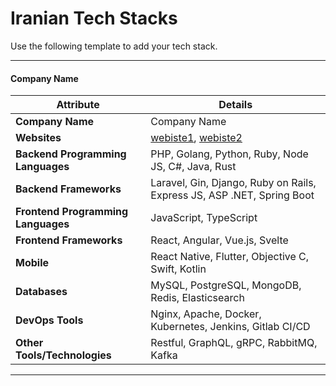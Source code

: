 # Iranian Tech Stacks

Use the following template to add your tech stack.

---

#### Company Name

| **Attribute**                      | **Details**                                                                |
|------------------------------------|----------------------------------------------------------------------------|
| **Company Name**                   | Company Name                                                               |
| **Websites**                       | [webiste1](https://company.website1), [webiste2](https://company.website2) |
| **Backend Programming Languages**  | PHP, Golang, Python, Ruby, Node JS, C#, Java, Rust                         |
| **Backend Frameworks**             | Laravel, Gin, Django, Ruby on Rails, Express JS, ASP .NET, Spring Boot     |
| **Frontend Programming Languages** | JavaScript, TypeScript                                                     |
| **Frontend Frameworks**            | React, Angular, Vue.js, Svelte                                             |
| **Mobile**                         | React Native, Flutter, Objective C, Swift, Kotlin                          |
| **Databases**                      | MySQL, PostgreSQL, MongoDB, Redis, Elasticsearch                           |
| **DevOps Tools**                   | Nginx, Apache, Docker, Kubernetes, Jenkins, Gitlab CI/CD                   |
| **Other Tools/Technologies**       | Restful, GraphQL, gRPC, RabbitMQ, Kafka                                    |

---